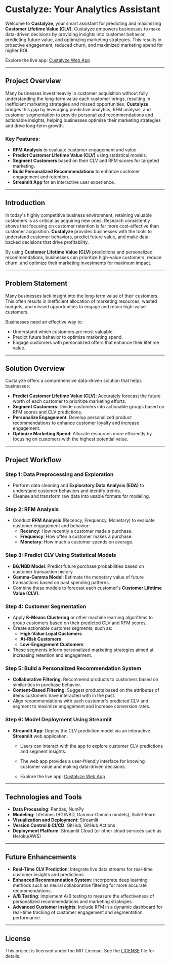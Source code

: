 
# **Custalyze: Your Analytics Assistant**

Welcome to **Custalyze**, your smart assistant for predicting and maximizing **Customer Lifetime Value (CLV)**. Custalyze empowers businesses to make data-driven decisions by providing insights into customer behavior, predicting future value, and optimizing marketing strategies. This results in proactive engagement, reduced churn, and maximized marketing spend for higher ROI.

Explore the live app: [Custalyze Web App](https://customer-analytics-assistant-urzknsdg8udnsjm9x4efhd.streamlit.app/)

---

## **Project Overview**

Many businesses invest heavily in customer acquisition without fully understanding the long-term value each customer brings, resulting in inefficient marketing strategies and missed opportunities. **Custalyze** bridges this gap by leveraging predictive analytics, RFM analysis, and customer segmentation to provide personalized recommendations and actionable insights, helping businesses optimize their marketing strategies and drive long-term growth.

### **Key Features:**
- **RFM Analysis** to evaluate customer engagement and value.
- **Predict Customer Lifetime Value (CLV)** using statistical models.
- **Segment Customers** based on their CLV and RFM scores for targeted marketing.
- **Build Personalized Recommendations** to enhance customer engagement and retention.
- **Streamlit App** for an interactive user experience.

---

## **Introduction**

In today's highly competitive business environment, retaining valuable customers is as critical as acquiring new ones. Research consistently shows that focusing on customer retention is far more cost-effective than customer acquisition. **Custalyze** provides businesses with the tools to understand customer behaviors, predict future value, and make data-backed decisions that drive profitability.

By using **Customer Lifetime Value (CLV)** predictions and personalized recommendations, businesses can prioritize high-value customers, reduce churn, and optimize their marketing investments for maximum impact.

---

## **Problem Statement**

Many businesses lack insight into the long-term value of their customers. This often results in inefficient allocation of marketing resources, wasted budgets, and missed opportunities to engage and retain high-value customers.

Businesses need an effective way to:
- Understand which customers are most valuable.
- Predict future behavior to optimize marketing spend.
- Engage customers with personalized offers that enhance their lifetime value.

---

## **Solution Overview**

Custalyze offers a comprehensive data-driven solution that helps businesses:
- **Predict Customer Lifetime Value (CLV)**: Accurately forecast the future worth of each customer to prioritize marketing efforts.
- **Segment Customers**: Divide customers into actionable groups based on RFM scores and CLV predictions.
- **Personalize Engagement**: Develop personalized product recommendations to enhance customer loyalty and increase engagement.
- **Optimize Marketing Spend**: Allocate resources more efficiently by focusing on customers with the highest potential value.

---

## **Project Workflow**

### **Step 1: Data Preprocessing and Exploration**
- Perform  data cleaning and **Exploratory Data Analysis (EDA)** to understand customer behaviors and identify trends.
- Cleanse and transform raw data into usable formats for modeling.

### **Step 2: RFM Analysis**
- Conduct **RFM Analysis** (Recency, Frequency, Monetary) to evaluate customer engagement and behavior:
  - **Recency**: How recently a customer made a purchase.
  - **Frequency**: How often a customer makes a purchase.
  - **Monetary**: How much a customer spends on average.

### **Step 3: Predict CLV Using Statistical Models**
- **BG/NBD Model**: Predict future purchase probabilities based on customer transaction history.
- **Gamma-Gamma Model**: Estimate the monetary value of future transactions based on past spending patterns.
- Combine these models to forecast each customer's **Customer Lifetime Value (CLV)**.

### **Step 4: Customer Segmentation**
- Apply **K-Means Clustering** or other machine learning algorithms to group customers based on their predicted CLV and RFM scores.
- Create actionable customer segments, such as:
  - **High-Value Loyal Customers**
  - **At-Risk Customers**
  - **Low-Engagement Customers**
- These segments inform personalized marketing strategies aimed at increasing retention and engagement.

### **Step 5: Build a Personalized Recommendation System**
- **Collaborative Filtering**: Recommend products to customers based on similarities in purchase behavior.
- **Content-Based Filtering**: Suggest products based on the attributes of items customers have interacted with in the past.
- Align recommendations with each customer's predicted CLV and segment to maximize engagement and increase conversion rates.

### **Step 6: Model Deployment Using Streamlit**
- **Streamlit App**: Deploy the CLV prediction model via an interactive **Streamlit** web application.
  - Users can interact with the app to explore customer CLV predictions and segment insights.
  - The web app provides a user-friendly interface for knowing customer value and making data-driven decisions.
  
  - Explore the live app: [Custalyze Web App](https://customer-analytics-assistant-urzknsdg8udnsjm9x4efhd.streamlit.app/)

---

## **Technologies and Tools**

- **Data Processing**: Pandas, NumPy
- **Modeling**: Lifetimes (BG/NBD, Gamma-Gamma models), Scikit-learn
- **Visualization and Deployment**: Streamlit
- **Version Control & CI/CD**: GitHub, GitHub Actions
- **Deployment Platform**: Streamlit Cloud (or other cloud services such as Heroku/AWS)

---

## **Future Enhancements**

- **Real-Time CLV Prediction**: Integrate live data streams for real-time customer insights and predictions.
- **Enhanced Recommendation System**: Incorporate deep learning methods such as neural collaborative filtering for more accurate recommendations.
- **A/B Testing**: Implement A/B testing to measure the effectiveness of personalized recommendations and marketing strategies.
- **Advanced Customer Insights**: Include RFM in a dynamic dashboard for real-time tracking of customer engagement and segmentation performance.

---

## **License**

This project is licensed under the MIT License. See the [LICENSE](LICENSE) file for details.
